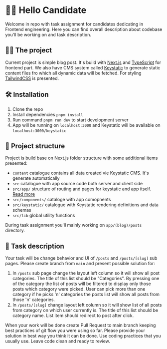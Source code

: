 # 🙋‍♂️ Hello Candidate

Welcome in repo with task assignment for candidates dedicating in Frontend
engineering. Here you can find overall description about codebase you'll be
working on and task description.

## 🧑‍💻 The project

Current project is simple blog post. It's build with
[Next.js](https://nextjs.org/) and [TypeScript](https://www.typescriptlang.org/)
for frontend part. We also have CMS system called
[Keystatic](https://keystatic.com/) to generate static content files fro which
all dynamic data will be fetched. For styling
[TailwindCSS](https://tailwindcss.com/) is presented.

## 🛠️ Installation

1. Clone the repo
2. Install dependencies `pnpm install`
3. Run command `pnpm run dev` to start development server
4. App will be running on `localhost:3000` and Keystatic will be available on
   `localhost:3000/keystatic`

## 📁 Project structure

Project is build base on Next.js folder structure with some additional items
presented:

- `content` catalogue contains all data created vie Keystatic CMS. It's generate
  automatically
- `src` catalogue with app source code both server and client side
- `src/app/` structure of routing and pages for keystatic and app itself.
  [Read more](https://nextjs.org/docs/app/building-your-application/routing)
- `src/components/` cataloge with app comopnents
- `src/keystatic/` catalogue with Keystatic rendering definitions and data
  schemas
- `src/lib` global utility functions

During task assignment you'll mainly working on `app/(blog)/posts` directory.

## 📝 Task description

Your task will be change behavior and UI of `/posts` and `/posts/[slug]` sub
pages. Please create branch from `main` and present possible solution for:

1. In `/posts` sub page change the layout left column so it will show all post
   categories. The title of this list should be "Categories". By pressing one of
   the category the list of posts will be filtered to display only those posts
   which category were picked. User can pick more than one category if he picks
   'n' categories the posts list will show all posts from those 'n' categories.
2. In `/posts/[slug]` change layout left column so it will show list of all
   posts from category on which user currently is. The title of this list should
   be category name. List item should redirect to post after click.

When your work will be done create Pull Request to main branch keeping best
practices of git flow you were using so far. Please provide your solution in
best way you think it can be done. Use coding practices that you usually use.
Leave code clean and ready to review.
